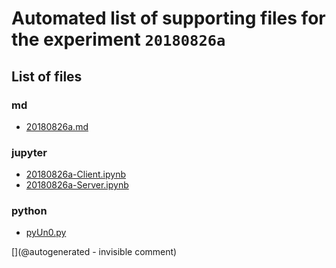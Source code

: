 # Automated list of supporting files for the __experiment `20180826a`__

## List of files

### md

* [20180826a.md](/us-draindump/exp/20180826a.md)


### jupyter

* [20180826a-Client.ipynb](/matty/20180826a/20180826a-Client.ipynb)
* [20180826a-Server.ipynb](/matty/20180826a/20180826a-Server.ipynb)


### python

* [pyUn0.py](/matty/20180826a/pyUn0.py)


[](@autogenerated - invisible comment)